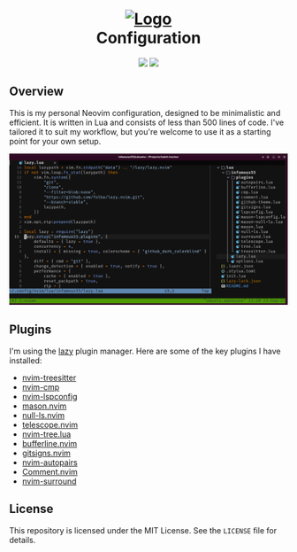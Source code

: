 <h1 align="center">
  <br />
  <a href="#" target="_blank">
    <img src="https://neovim.io/logos/neovim-mark.png" width="80" height="80" alt="Logo" />
  </a>
  <br />
    Configuration
  <br />
</h1>

<p align="center">
  <img src="https://img.shields.io/badge/Neovim-0.10.0-blueviolet.svg?logo=Neovim&color=90E59A&logoColor=white" />
  <img src="https://img.shields.io/badge/License-MIT-white.svg" />
</p>

## Overview

This is my personal Neovim configuration, designed to be minimalistic and efficient. It is written in Lua and consists of less than 500 lines of code. I've tailored it to suit my workflow, but you're welcome to use it as a starting point for your own setup.

![Screenshot](screenshot.png)

## Plugins

I'm using the [lazy](https://github.com/folke/lazy.nvim) plugin manager. Here are some of the key plugins I have installed:

- [nvim-treesitter](https://github.com/nvim-treesitter/nvim-treesitter)
- [nvim-cmp](https://github.com/hrsh7th/nvim-cmp)
- [nvim-lspconfig](https://github.com/neovim/nvim-lspconfig)
- [mason.nvim](https://github.com/williamboman/mason.nvim)
- [null-ls.nvim](https://github.com/jose-elias-alvarez/null-ls.nvim)
- [telescope.nvim](https://github.com/nvim-telescope/telescope.nvim)
- [nvim-tree.lua](https://github.com/nvim-tree/nvim-tree.lua)
- [bufferline.nvim](https://github.com/akinsho/bufferline.nvim)
- [gitsigns.nvim](https://github.com/lewis6991/gitsigns.nvim)
- [nvim-autopairs](https://github.com/windwp/nvim-autopairs)
- [Comment.nvim](https://github.com/numToStr/Comment.nvim)
- [nvim-surround](https://github.com/kylechui/nvim-surround)

## License

This repository is licensed under the MIT License. See the `LICENSE` file for details.
